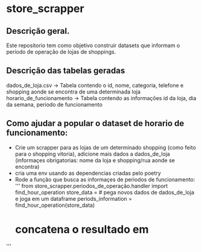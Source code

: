 # store_scrapper

## Descrição geral.
Este repositorio tem como objetivo construir datasets que informam o periodo de operação de lojas de shoppings.
## Descrição das tabelas geradas
dados_de_loja.csv -> Tabela contendo o id, nome, categoria, telefone e shopping aonde se encontra de uma determinada loja
horario_de_funcionamento -> Tabela contendo as informações id da loja, dia da semana, periodo de funcionamento
## Como ajudar a popular o dataset de horario de funcionamento:
 - Crie um scrapper para as lojas de um determinado shopping (como feito para o shopping vitoria), adicione mais dados a dados_de_loja (informaçes obrigatorias: nome da loja e shopping/rua aonde se encontra)
 - cria uma env usando as dependencias criadas pelo poetry
 - Rode a função que busca as informaçes de periodos de funcionamento:
 ''' <python>
     from store_scrapper.periodos_de_operação.handler import find_hour_operation
     store_data = # pega novos dados de dados_de_loja e joga em um dataframe
     periods_information = find_hour_operation(store_data)
     # concatena o resultado em 
  '''

